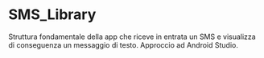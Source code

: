 # SMS_Library
Struttura fondamentale della app che riceve in entrata un SMS e visualizza di conseguenza un messaggio di testo.
Approccio ad Android Studio.
